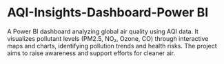 # AQI-Insights-Dashboard-Power BI
A Power BI dashboard analyzing global air quality using AQI data. It visualizes pollutant levels (PM2.5, NO₂, Ozone, CO) through interactive maps and charts, identifying pollution trends and health risks. The project aims to raise awareness and support efforts for cleaner air.
